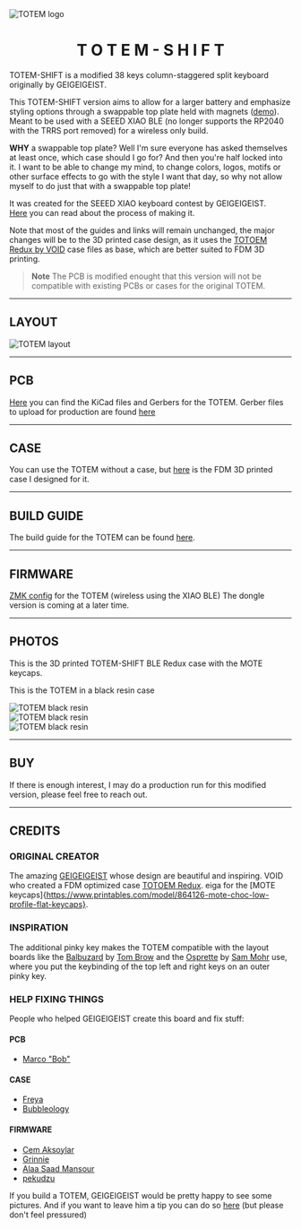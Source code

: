 <picture align="center">
  <source media="(prefers-color-scheme: dark)" srcset="/docs/images/TOTEM_logo_dark.svg">
  <source media="(prefers-color-scheme: light)" srcset="/docs/images/TOTEM_logo_bright.svg">
  <img alt="TOTEM logo" src="/docs/images/TOTEM_logo_dark.svg">
</picture>

<h1 align="center">T O T E M - S H I F T</h1>

TOTEM-SHIFT is a modified 38 keys column-staggered split keyboard originally by GEIGEIGEIST.

This TOTEM-SHIFT version aims to allow for a larger battery and emphasize styling options through a swappable top plate held with magnets ([demo](https://www.youtube.com/watch?v=WX03MpgzbRs)). Meant to be used with a SEEED XIAO BLE (no longer supports the RP2040 with the TRRS port removed) for a wireless only build.

**WHY** a swappable top plate? Well I'm sure everyone has asked themselves at least once, which case should I go for? And then you're half locked into it.
I want to be able to change my mind, to change colors, logos, motifs or other surface effects to go with the style I want that day, so why not allow myself to do just that with a swappable top plate!

It was created for the SEEED XIAO keyboard contest by GEIGEIGEIST.\
[Here](https://www.hackster.io/geist/totem-a-tiny-splitkeyboard-with-splay-cb2e43) you can read about the process of making it.

Note that most of the guides and links will remain unchanged, the major changes will be to the 3D printed case design, as it uses the [TOTOEM Redux by VOID](https://www.printables.com/model/840146-totem-redux) case files as base, which are better suited to FDM 3D printing.

> **Note**
> The PCB is modified enought that this version will not be compatible with existing PCBs or cases for the original TOTEM.

***

## LAYOUT

![TOTEM layout](/docs/images/TOTEM_layout.svg)

***

## PCB

[Here](/PCB/TOTEM-SHIFT%200.4) you can find the KiCad files and Gerbers for the TOTEM.
Gerber files to upload for production are found [here](https://github.com/Endracion/TOTEM-SHIFT/tree/main/PCB/TOTEM-SHIFT%200.4/production)

***

## CASE

You can use the TOTEM without a case, but [here](https://www.printables.com/model/1033457-totem-shift-wireless-ble-redux-split-splay-keyboar) is the FDM 3D printed case I designed for it.

***

## BUILD GUIDE
  
The build guide for the TOTEM can be found [here](/docs/buildguide.md).

***

## FIRMWARE

[ZMK config](https://github.com/Endracion/zmk-config-totem-shift) for the TOTEM (wireless using the XIAO BLE)
The dongle version is coming at a later time.

***

## PHOTOS

This is the 3D printed TOTEM-SHIFT BLE Redux case with the MOTE keycaps.

This is the TOTEM in a black resin case

![TOTEM black resin](/docs/images/TOTEM_black_perspective.jpg)\
![TOTEM black resin](/docs/images/TOTEM_black_top.jpg)\
![TOTEM black resin](/docs/images/TOTEM_black_bottom.jpg)

***

## BUY 

If there is enough interest, I may do a production run for this modified version, please feel free to reach out.

***

## CREDITS

### ORIGINAL CREATOR

The amazing [GEIGEIGEIST](https://github.com/GEIGEIGEIST) whose design are beautiful and inspiring.
VOID who created a FDM optimized case [TOTOEM Redux](https://www.printables.com/model/840146-totem-redux).
eiga for the [MOTE keycaps]{https://www.printables.com/model/864126-mote-choc-low-profile-flat-keycaps}.

### INSPIRATION

The additional pinky key makes the TOTEM compatible with the layout boards like the [Balbuzard](https://github.com/brow/balbuzard) by [Tom Brow](https://github.com/brow) and the [Osprette](https://github.com/smores56/osprette) by [Sam Mohr](https://github.com/smores56) use, where you put the keybinding of the top left and right keys on an outer pinky key.

### HELP FIXING THINGS

People who helped GEIGEIGEIST create this board and fix stuff:

#### PCB
- [Marco "Bob"](https://github.com/GroooveBob)

#### CASE
- [Freya](https://github.com/freya-irl)
- [Bubbleology](https://github.com/bubbleology)

#### FIRMWARE
- [Cem Aksoylar](https://github.com/caksoylar)
- [Grinnie](https://github.com/regicidalplutophage)
- [Alaa Saad Mansour](https://github.com/AlaaSaadAbdo)
- [pekudzu](https://github.com/pekudzu)

If you build a TOTEM, GEIGEIGEIST would be pretty happy to see some pictures. And if you want to leave him a tip you can do so [here](https://ko-fi.com/geigeigeist) (but please don't feel pressured)

